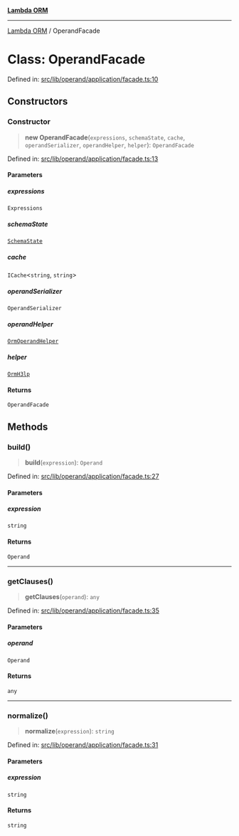 [**Lambda ORM**](../README.md)

***

[Lambda ORM](../README.md) / OperandFacade

# Class: OperandFacade

Defined in: [src/lib/operand/application/facade.ts:10](https://github.com/lambda-orm/lambdaorm/blob/de442ee62b98645313d73b81a13e3c7cf3edad24/src/lib/operand/application/facade.ts#L10)

## Constructors

### Constructor

> **new OperandFacade**(`expressions`, `schemaState`, `cache`, `operandSerializer`, `operandHelper`, `helper`): `OperandFacade`

Defined in: [src/lib/operand/application/facade.ts:13](https://github.com/lambda-orm/lambdaorm/blob/de442ee62b98645313d73b81a13e3c7cf3edad24/src/lib/operand/application/facade.ts#L13)

#### Parameters

##### expressions

`Expressions`

##### schemaState

[`SchemaState`](SchemaState.md)

##### cache

`ICache`\<`string`, `string`\>

##### operandSerializer

`OperandSerializer`

##### operandHelper

[`OrmOperandHelper`](OrmOperandHelper.md)

##### helper

[`OrmH3lp`](OrmH3lp.md)

#### Returns

`OperandFacade`

## Methods

### build()

> **build**(`expression`): `Operand`

Defined in: [src/lib/operand/application/facade.ts:27](https://github.com/lambda-orm/lambdaorm/blob/de442ee62b98645313d73b81a13e3c7cf3edad24/src/lib/operand/application/facade.ts#L27)

#### Parameters

##### expression

`string`

#### Returns

`Operand`

***

### getClauses()

> **getClauses**(`operand`): `any`

Defined in: [src/lib/operand/application/facade.ts:35](https://github.com/lambda-orm/lambdaorm/blob/de442ee62b98645313d73b81a13e3c7cf3edad24/src/lib/operand/application/facade.ts#L35)

#### Parameters

##### operand

`Operand`

#### Returns

`any`

***

### normalize()

> **normalize**(`expression`): `string`

Defined in: [src/lib/operand/application/facade.ts:31](https://github.com/lambda-orm/lambdaorm/blob/de442ee62b98645313d73b81a13e3c7cf3edad24/src/lib/operand/application/facade.ts#L31)

#### Parameters

##### expression

`string`

#### Returns

`string`
